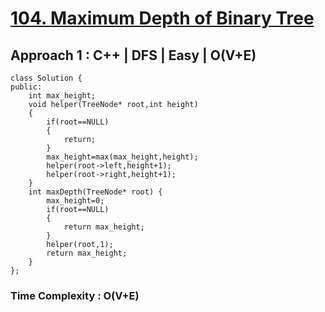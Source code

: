 # <a href="https://leetcode.com/problems/maximum-depth-of-binary-tree/">104. Maximum Depth of Binary Tree</a>

## Approach 1 : C++ | DFS | Easy | O(V+E)
```
class Solution {
public:
    int max_height;
    void helper(TreeNode* root,int height)
    {
        if(root==NULL)
        {
            return;
        }
        max_height=max(max_height,height);
        helper(root->left,height+1);
        helper(root->right,height+1);
    }
    int maxDepth(TreeNode* root) {
        max_height=0;
        if(root==NULL)
        {
            return max_height;
        }
        helper(root,1);
        return max_height;
    }
};
```
### Time Complexity : O(V+E)